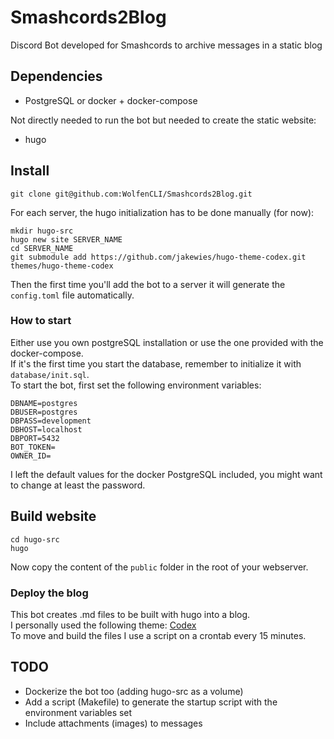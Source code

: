 # Smashcords2Blog
Discord Bot developed for Smashcords to archive messages in a static blog

## Dependencies
- PostgreSQL or docker + docker-compose

Not directly needed to run the bot but needed to create the static website:
- hugo

## Install
```
git clone git@github.com:WolfenCLI/Smashcords2Blog.git
```

For each server, the hugo initialization has to be done manually (for now):
```
mkdir hugo-src
hugo new site SERVER_NAME
cd SERVER_NAME
git submodule add https://github.com/jakewies/hugo-theme-codex.git themes/hugo-theme-codex
```

Then the first time you'll add the bot to a server it will generate the `config.toml` file automatically.

### How to start
Either use you own postgreSQL installation or use the one provided with the docker-compose.  
If it's the first time you start the database, remember to initialize it with `database/init.sql`.  
To start the bot, first set the following environment variables:
```
DBNAME=postgres
DBUSER=postgres
DBPASS=development
DBHOST=localhost
DBPORT=5432
BOT_TOKEN=
OWNER_ID=
```
I left the default values for the docker PostgreSQL included, you might want to change at least the password.

## Build website
```
cd hugo-src
hugo
```
Now copy the content of the `public` folder in the root of your webserver.

### Deploy the blog
This bot creates .md files to be built with hugo into a blog.  
I personally used the following theme: [Codex](https://themes.gohugo.io/hugo-theme-codex/)  
To move and build the files I use a script on a crontab every 15 minutes.

## TODO
- Dockerize the bot too (adding hugo-src as a volume)
- Add a script (Makefile) to generate the startup script with the environment variables set
- Include attachments (images) to messages